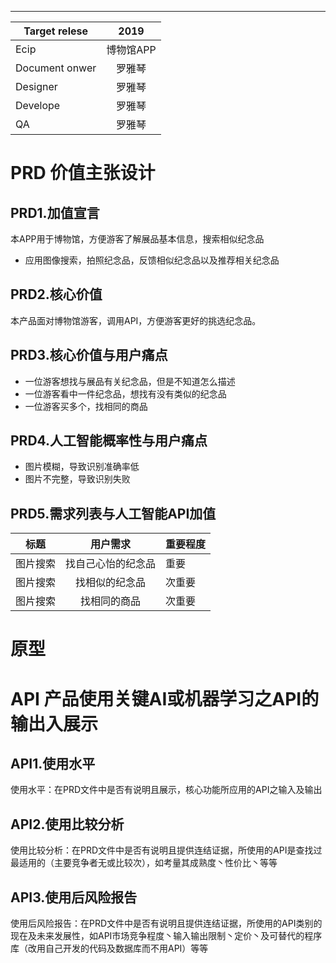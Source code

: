 ---
Target relese|2019
---|:--:
Ecip|博物馆APP
Document onwer|罗雅琴
Designer|罗雅琴
Develope|罗雅琴
QA|罗雅琴

# PRD 价值主张设计
## PRD1.加值宣言
本APP用于博物馆，方便游客了解展品基本信息，搜索相似纪念品
- 应用图像搜索，拍照纪念品，反馈相似纪念品以及推荐相关纪念品

## PRD2.核心价值
本产品面对博物馆游客，调用API，方便游客更好的挑选纪念品。

## PRD3.核心价值与用户痛点
- 一位游客想找与展品有关纪念品，但是不知道怎么描述
- 一位游客看中一件纪念品，想找有没有类似的纪念品
- 一位游客买多个，找相同的商品

## PRD4.人工智能概率性与用户痛点
- 图片模糊，导致识别准确率低
- 图片不完整，导致识别失败

## PRD5.需求列表与人工智能API加值
标题|用户需求|重要程度
---|:--:|---
图片搜索|找自己心怡的纪念品|重要
图片搜索|找相似的纪念品|次重要
图片搜索|找相同的商品|次重要

# 原型


# API 产品使用关键AI或机器学习之API的输出入展示
## API1.使用水平
使用水平：在PRD文件中是否有说明且展示，核心功能所应用的API之输入及输出

## API2.使用比较分析
使用比较分析：在PRD文件中是否有说明且提供连结证据，所使用的API是查找过最适用的（主要竞争者无或比较次），如考量其成熟度丶性价比丶等等

## API3.使用后风险报告
使用后风险报告：在PRD文件中是否有说明且提供连结证据，所使用的API类别的现在及未来发展性，如API市场竞争程度丶输入输出限制丶定价丶及可替代的程序库（改用自己开发的代码及数据库而不用API）等等
